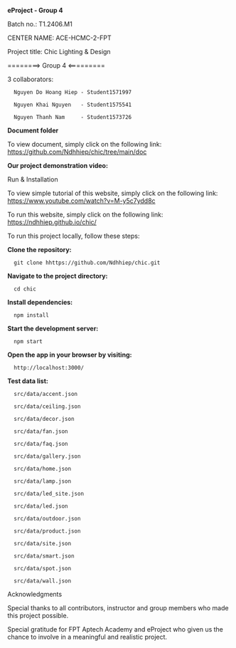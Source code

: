 __eProject - Group 4__

Batch no.: T1.2406.M1

CENTER NAME: ACE-HCMC-2-FPT

Project title: Chic Lighting & Design

========> Group 4 <=========

3 collaborators:

      Nguyen Do Hoang Hiep - Student1571997
      
      Nguyen Khai Nguyen   - Student1575541
      
      Nguyen Thanh Nam     - Student1573726

__Document folder__

To view document, simply click on the following link: https://github.com/Ndhhiep/chic/tree/main/doc
      
__Our project demonstration video:__

Run & Installation

To view simple tutorial of this website, simply click on the following link:
      https://www.youtube.com/watch?v=M-y5c7ydd8c

To run this website, simply click on the following link:
      https://ndhhiep.github.io/chic/
      
To run this project locally, follow these steps:

__Clone the repository:__

      git clone hhttps://github.com/Ndhhiep/chic.git

__Navigate to the project directory:__

      cd chic

__Install dependencies:__

      npm install

__Start the development server:__

      npm start

__Open the app in your browser by visiting:__

      http://localhost:3000/

__Test data list:__

      src/data/accent.json

      src/data/ceiling.json

      src/data/decor.json

      src/data/fan.json

      src/data/faq.json

      src/data/gallery.json

      src/data/home.json

      src/data/lamp.json

      src/data/led_site.json

      src/data/led.json

      src/data/outdoor.json

      src/data/product.json

      src/data/site.json

      src/data/smart.json

      src/data/spot.json

      src/data/wall.json

Acknowledgments

Special thanks to all contributors, instructor and group members who made this project possible.

Special gratitude for FPT Aptech Academy and eProject who given us the chance to involve in a meaningful and realistic project.

